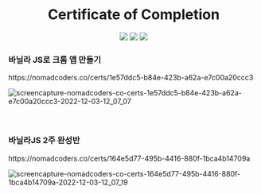
<div align="center">
<h1>Certificate of Completion</h1>
	<img src="https://img.shields.io/badge/HTML5-E34F26?style=flat&logo=HTML5&logoColor=white" />
	<img src="https://img.shields.io/badge/CSS3-1572B6?style=flat&logo=CSS3&logoColor=white" />
    <img src="https://img.shields.io/badge/Javascript-61DAFB?style=flat&logo=Javascript&logoColor=white"/>
</div>

<h3>바닐라 JS로 크롬 앱 만들기</h3>
https://nomadcoders.co/certs/1e57ddc5-b84e-423b-a62a-e7c00a20ccc3 <br />

![screencapture-nomadcoders-co-certs-1e57ddc5-b84e-423b-a62a-e7c00a20ccc3-2022-12-03-12_07_07](https://user-images.githubusercontent.com/97888284/205419553-6092f775-88fe-43df-b5c8-8569e5876951.png)
 <br /> <br /> <br />
<h3>바닐라JS 2주 완성반</h3>
https://nomadcoders.co/certs/164e5d77-495b-4416-880f-1bca4b14709a <br />

![screencapture-nomadcoders-co-certs-164e5d77-495b-4416-880f-1bca4b14709a-2022-12-03-12_07_19](https://user-images.githubusercontent.com/97888284/205419556-c407f0e3-0ce2-4cae-83d2-de6f465ce0e5.png)
